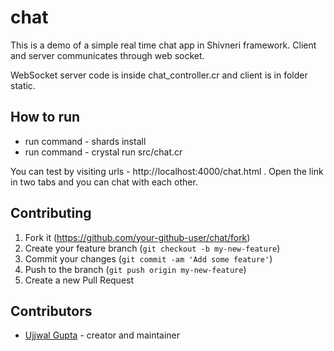# chat

This is a demo of a simple real time chat app in Shivneri framework. Client and server communicates through web socket.

WebSocket server code is inside chat_controller.cr and client is in folder static.

## How to run

* run command - shards install
* run command - crystal run src/chat.cr

You can test by visiting urls - http://localhost:4000/chat.html . Open the link in two tabs and you can chat with each other.


## Contributing

1. Fork it (<https://github.com/your-github-user/chat/fork>)
2. Create your feature branch (`git checkout -b my-new-feature`)
3. Commit your changes (`git commit -am 'Add some feature'`)
4. Push to the branch (`git push origin my-new-feature`)
5. Create a new Pull Request

## Contributors

- [Ujjwal Gupta](https://github.com/your-github-user) - creator and maintainer
